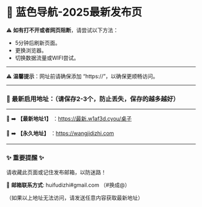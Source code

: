 # 💙 蓝色导航-2025最新发布页

⚠ **如有打不开或者网页阻断**，请尝试以下方法：
- 5分钟后刷新页面。
- 更换浏览器。
- 切换数据流量或WIFI尝试。

---

⚠ **温馨提示**：网址前请确保添加 “https://”，以确保更顺畅访问。

---

### 📌 最新启用地址：（请保存2-3个，防止丢失，保存的越多越好）

---

💖 ➡️ **【最新地址1】** ：https://最新.w1af3d.cyou/桌子

💖 ➡️ **【永久地址】** ：https://wangjidizhi.com

---

### ✨ **重要提醒** ✨
请收藏此页面或记住发布邮箱，以防迷路！

📧 **邮箱联系方式**: huifudizhi#gmail.com （#换成@）

（如果以上地址无法访问，请发送任意内容获取最新地址）
